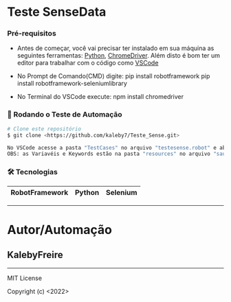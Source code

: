 # Teste SenseData

### Pré-requisitos

- Antes de começar, você vai precisar ter instalado em sua máquina as seguintes ferramentas:
[Python](https://www.python.org/downloads/), [ChromeDriver](https://chromedriver.chromium.org/downloads). 
Além disto é bom ter um editor para trabalhar com o código como [VSCode](https://code.visualstudio.com/)

- No Prompt de Comando(CMD) digite:
pip install robotframework
pip install robotframework-seleniumlibrary

- No Terminal do VSCode execute:
npm install chromedriver

### 🎲 Rodando o Teste de Automação 

```bash
# Clone este repositório
$ git clone <https://github.com/kaleby7/Teste_Sense.git>

No VSCode acesse a pasta "TestCases" no arquivo "testesense.robot" e abra o terminal do VS e digite: robot -d results testesense.robot para execução da automação
OBS: as Variavéis e Keywords estão na pasta "resources" no arquivo "sauce.resource".
```
### 🛠 Tecnologias

| RobotFramework | Python | Selenium |
|---         |---   |---|
---

# Autor/Automação
## KalebyFreire
---

MIT License

Copyright (c) <2022> <Kaleby Freire>
